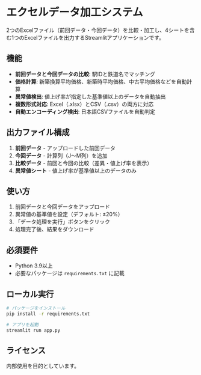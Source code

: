 # エクセルデータ加工システム

2つのExcelファイル（前回データ・今回データ）を比較・加工し、4シートを含む1つのExcelファイルを出力するStreamlitアプリケーションです。

## 機能

- **前回データと今回データの比較**: 駅IDと鉄道名でマッチング
- **価格計算**: 新築換算平均価格、新築時平均価格、中古平均価格などを自動計算
- **異常値検出**: 値上げ率が指定した基準値以上のデータを自動抽出
- **複数形式対応**: Excel（.xlsx）とCSV（.csv）の両方に対応
- **自動エンコーディング検出**: 日本語CSVファイルを自動判定

## 出力ファイル構成

1. **前回データ** - アップロードした前回データ
2. **今回データ** - 計算列（J～M列）を追加
3. **比較データ** - 前回と今回の比較（差異・値上げ率を表示）
4. **異常値シート** - 値上げ率が基準値以上のデータのみ

## 使い方

1. 前回データと今回データをアップロード
2. 異常値の基準値を設定（デフォルト: ±20%）
3. 「データ処理を実行」ボタンをクリック
4. 処理完了後、結果をダウンロード

## 必須要件

- Python 3.9以上
- 必要なパッケージは `requirements.txt` に記載

## ローカル実行

```bash
# パッケージをインストール
pip install -r requirements.txt

# アプリを起動
streamlit run app.py
```

## ライセンス

内部使用を目的としています。
